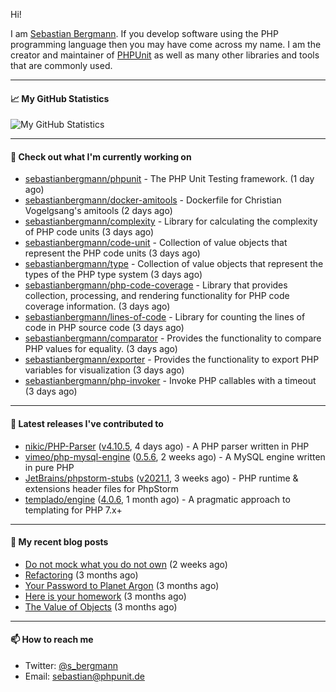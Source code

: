 Hi!

I am [Sebastian Bergmann](https://sebastian-bergmann.de/). If you develop software using the PHP programming language then you may have come across my name. I am the creator and maintainer of [PHPUnit](https://phpunit.de/) as well as many other libraries and tools that are commonly used.

---

#### 📈 My GitHub Statistics

![My GitHub Statistics](https://github-readme-stats.vercel.app/api?username=sebastianbergmann&show_icons=true&count_private=true&hide_title=true)

---

#### 👷 Check out what I'm currently working on

- [sebastianbergmann/phpunit](https://github.com/sebastianbergmann/phpunit) - The PHP Unit Testing framework. (1 day ago)
- [sebastianbergmann/docker-amitools](https://github.com/sebastianbergmann/docker-amitools) - Dockerfile for Christian Vogelgsang&#39;s amitools (2 days ago)
- [sebastianbergmann/complexity](https://github.com/sebastianbergmann/complexity) - Library for calculating the complexity of PHP code units (3 days ago)
- [sebastianbergmann/code-unit](https://github.com/sebastianbergmann/code-unit) - Collection of value objects that represent the PHP code units (3 days ago)
- [sebastianbergmann/type](https://github.com/sebastianbergmann/type) - Collection of value objects that represent the types of the PHP type system (3 days ago)
- [sebastianbergmann/php-code-coverage](https://github.com/sebastianbergmann/php-code-coverage) - Library that provides collection, processing, and rendering functionality for PHP code coverage information. (3 days ago)
- [sebastianbergmann/lines-of-code](https://github.com/sebastianbergmann/lines-of-code) - Library for counting the lines of code in PHP source code (3 days ago)
- [sebastianbergmann/comparator](https://github.com/sebastianbergmann/comparator) - Provides the functionality to compare PHP values for equality. (3 days ago)
- [sebastianbergmann/exporter](https://github.com/sebastianbergmann/exporter) - Provides the functionality to export PHP variables for visualization (3 days ago)
- [sebastianbergmann/php-invoker](https://github.com/sebastianbergmann/php-invoker) - Invoke PHP callables with a timeout (3 days ago)

---

#### 🔭 Latest releases I've contributed to

- [nikic/PHP-Parser](https://github.com/nikic/PHP-Parser) ([v4.10.5](https://github.com/nikic/PHP-Parser/releases/tag/v4.10.5), 4 days ago) - A PHP parser written in PHP
- [vimeo/php-mysql-engine](https://github.com/vimeo/php-mysql-engine) ([0.5.6](https://github.com/vimeo/php-mysql-engine/releases/tag/0.5.6), 2 weeks ago) - A MySQL engine written in pure PHP
- [JetBrains/phpstorm-stubs](https://github.com/JetBrains/phpstorm-stubs) ([v2021.1](https://github.com/JetBrains/phpstorm-stubs/releases/tag/v2021.1), 3 weeks ago) - PHP runtime &amp; extensions header files for PhpStorm
- [templado/engine](https://github.com/templado/engine) ([4.0.6](https://github.com/templado/engine/releases/tag/4.0.6), 1 month ago) - A pragmatic approach to templating for PHP 7.x&#43;

---

#### 📜 My recent blog posts

- [Do not mock what you do not own](https://thephp.cc/articles/do-not-mock-what-you-do-not-own) (2 weeks ago)
- [Refactoring](https://thephp.cc/news/2021/01/refactoring) (3 months ago)
- [Your Password to Planet Argon](https://thephp.cc/news/2021/01/your-password-to-planet-argon) (3 months ago)
- [Here is your homework](https://thephp.cc/news/2021/01/here-is-your-homework) (3 months ago)
- [The Value of Objects](https://thephp.cc/news/2021/01/the-value-of-objects) (3 months ago)

---

#### 📫 How to reach me

- Twitter: [@s_bergmann](https://twitter.com/s_bergmann)
- Email: [sebastian@phpunit.de](mailto://sebastian@phpunit.de)
